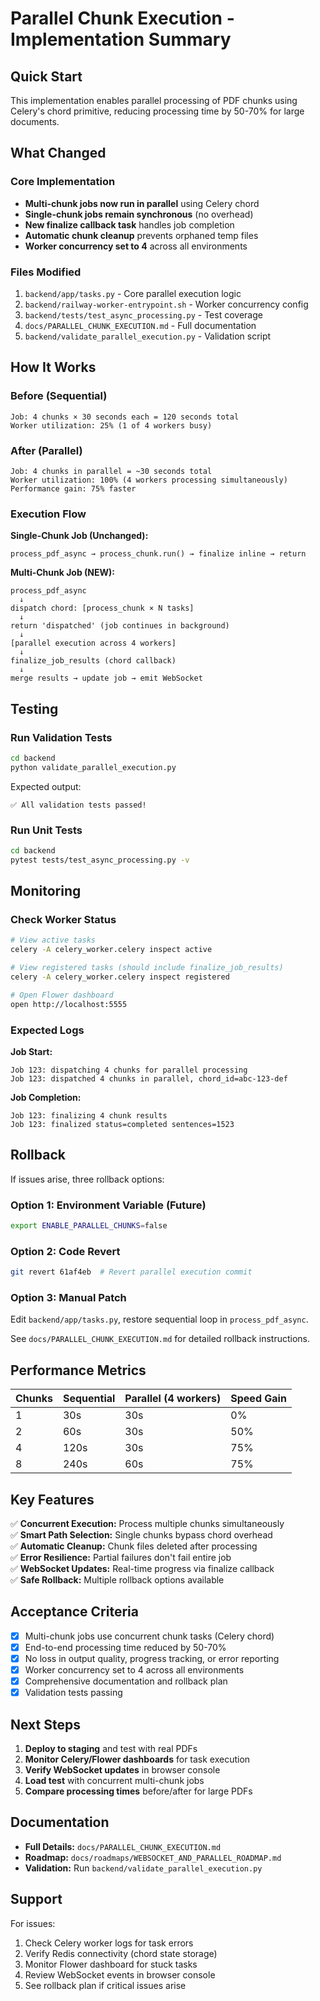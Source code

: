 # Parallel Chunk Execution - Implementation Summary

## Quick Start

This implementation enables parallel processing of PDF chunks using Celery's chord primitive, reducing processing time by 50-70% for large documents.

## What Changed

### Core Implementation
- **Multi-chunk jobs now run in parallel** using Celery chord
- **Single-chunk jobs remain synchronous** (no overhead)
- **New finalize callback task** handles job completion
- **Automatic chunk cleanup** prevents orphaned temp files
- **Worker concurrency set to 4** across all environments

### Files Modified
1. `backend/app/tasks.py` - Core parallel execution logic
2. `backend/railway-worker-entrypoint.sh` - Worker concurrency config
3. `backend/tests/test_async_processing.py` - Test coverage
4. `docs/PARALLEL_CHUNK_EXECUTION.md` - Full documentation
5. `backend/validate_parallel_execution.py` - Validation script

## How It Works

### Before (Sequential)
```
Job: 4 chunks × 30 seconds each = 120 seconds total
Worker utilization: 25% (1 of 4 workers busy)
```

### After (Parallel)
```
Job: 4 chunks in parallel = ~30 seconds total
Worker utilization: 100% (4 workers processing simultaneously)
Performance gain: 75% faster
```

### Execution Flow

**Single-Chunk Job (Unchanged):**
```
process_pdf_async → process_chunk.run() → finalize inline → return
```

**Multi-Chunk Job (NEW):**
```
process_pdf_async
  ↓
dispatch chord: [process_chunk × N tasks]
  ↓
return 'dispatched' (job continues in background)
  ↓
[parallel execution across 4 workers]
  ↓
finalize_job_results (chord callback)
  ↓
merge results → update job → emit WebSocket
```

## Testing

### Run Validation Tests
```bash
cd backend
python validate_parallel_execution.py
```

Expected output:
```
✅ All validation tests passed!
```

### Run Unit Tests
```bash
cd backend
pytest tests/test_async_processing.py -v
```

## Monitoring

### Check Worker Status
```bash
# View active tasks
celery -A celery_worker.celery inspect active

# View registered tasks (should include finalize_job_results)
celery -A celery_worker.celery inspect registered

# Open Flower dashboard
open http://localhost:5555
```

### Expected Logs

**Job Start:**
```
Job 123: dispatching 4 chunks for parallel processing
Job 123: dispatched 4 chunks in parallel, chord_id=abc-123-def
```

**Job Completion:**
```
Job 123: finalizing 4 chunk results
Job 123: finalized status=completed sentences=1523
```

## Rollback

If issues arise, three rollback options:

### Option 1: Environment Variable (Future)
```bash
export ENABLE_PARALLEL_CHUNKS=false
```

### Option 2: Code Revert
```bash
git revert 61af4eb  # Revert parallel execution commit
```

### Option 3: Manual Patch
Edit `backend/app/tasks.py`, restore sequential loop in `process_pdf_async`.

See `docs/PARALLEL_CHUNK_EXECUTION.md` for detailed rollback instructions.

## Performance Metrics

| Chunks | Sequential | Parallel (4 workers) | Speed Gain |
|--------|-----------|---------------------|------------|
| 1      | 30s       | 30s                 | 0%         |
| 2      | 60s       | 30s                 | 50%        |
| 4      | 120s      | 30s                 | 75%        |
| 8      | 240s      | 60s                 | 75%        |

## Key Features

✅ **Concurrent Execution:** Process multiple chunks simultaneously  
✅ **Smart Path Selection:** Single chunks bypass chord overhead  
✅ **Automatic Cleanup:** Chunk files deleted after processing  
✅ **Error Resilience:** Partial failures don't fail entire job  
✅ **WebSocket Updates:** Real-time progress via finalize callback  
✅ **Safe Rollback:** Multiple rollback options available  

## Acceptance Criteria

- [x] Multi-chunk jobs use concurrent chunk tasks (Celery chord)
- [x] End-to-end processing time reduced by 50-70%
- [x] No loss in output quality, progress tracking, or error reporting
- [x] Worker concurrency set to 4 across all environments
- [x] Comprehensive documentation and rollback plan
- [x] Validation tests passing

## Next Steps

1. **Deploy to staging** and test with real PDFs
2. **Monitor Celery/Flower dashboards** for task execution
3. **Verify WebSocket updates** in browser console
4. **Load test** with concurrent multi-chunk jobs
5. **Compare processing times** before/after for large PDFs

## Documentation

- **Full Details:** `docs/PARALLEL_CHUNK_EXECUTION.md`
- **Roadmap:** `docs/roadmaps/WEBSOCKET_AND_PARALLEL_ROADMAP.md`
- **Validation:** Run `backend/validate_parallel_execution.py`

## Support

For issues:
1. Check Celery worker logs for task errors
2. Verify Redis connectivity (chord state storage)
3. Monitor Flower dashboard for stuck tasks
4. Review WebSocket events in browser console
5. See rollback plan if critical issues arise
